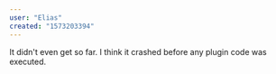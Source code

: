 ```yaml
---
user: "Elias"
created: "1573203394"
---
```


It didn't even get so far. I think it crashed before any plugin code was executed.
